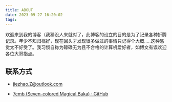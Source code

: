 ```yaml
---
title: ABOUT
date: 2023-09-27 16:20:02
tags:
---
```


欢迎来到我的博客（我猜没人来就对了，此博客的设立的目的是为了记录各种折腾记录。年少不知归档好，现在回头才发现很多做过的事情只记得个大概.....这种感觉太不好受了。我习惯自称为碌碌无为且不合格的计算机爱好者，如博文有误欢迎各位大哥指点。

## 联系方式


- jiezhao.Z@outlook.com
  
- [7cmb (Seven-colored Magical Baka) · GitHub](https://github.com/7cmb)
